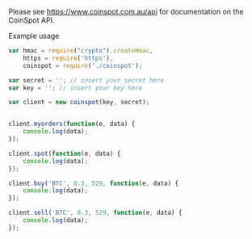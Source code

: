 Please see https://www.coinspot.com.au/api for documentation on the CoinSpot API.


Example usage

```javascript
var hmac = require("crypto").createHmac,
	https = require('https'),
	coinspot = require('./coinspot');

var secret = ''; // insert your secret here
var key = ''; // insert your key here

var client = new coinspot(key, secret);


client.myorders(function(e, data) {
 	console.log(data);
});

client.spot(function(e, data) {
	console.log(data);
});

client.buy('BTC', 0.3, 529, function(e, data) {
	console.log(data);
});

client.sell('BTC', 0.3, 529, function(e, data) {
	console.log(data);
});
```